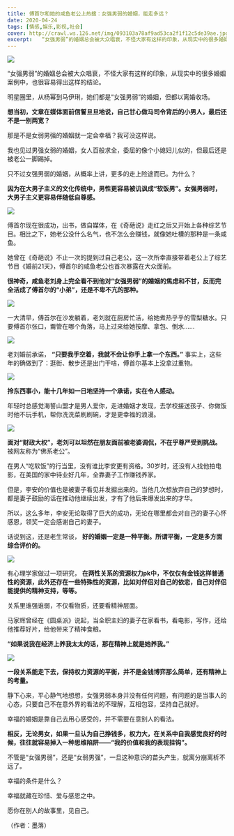 ```yaml
---
title: 傅首尔和她的咸鱼老公上热搜：女强男弱的婚姻，能走多远？
date: 2020-04-24
tags: [情感,娱乐,影视,社会]
cover: http://crawl.ws.126.net/img/093103a78af9ad53ca2f1f12c5de39ae.jpg
excerpt:   “女强男弱”的婚姻总会被大众唱衰，不怪大家有这样的印象，从现实中的很多婚姻案例中，也很容易得出
---
```

![](http://crawl.ws.126.net/img/093103a78af9ad53ca2f1f12c5de39ae.jpg)  

“女强男弱”的婚姻总会被大众唱衰，不怪大家有这样的印象，从现实中的很多婚姻案例中，也很容易得出这样的结论。

明星圈里，从杨幂到马伊琍，她们都是“女强男弱”的婚姻，但都以离婚收场。

**想当初，文章在媒体面前信誓旦旦地说，自己甘心做马司令背后的小男人，最后还不是一别两宽？**

那是不是女弱男强的婚姻就一定会幸福？我可没这样说。

我也见过男强女弱的婚姻，女人百般求全，委屈的像个小媳妇儿似的，但最后还是被老公一脚踢掉。

只不过女强男弱的婚姻，从概率上讲，更多的走上险途而已。为什么？

**因为在大男子主义的文化传统中，男性更容易被讥讽成“软饭男”。女强男弱时，大男子主义更容易伴随低自尊感。**

![](http://crawl.ws.126.net/img/7510d93a1d006ce6282096d7ccdbd902.jpg)  

傅首尔现在很成功，出书，做自媒体，在《奇葩说》走红之后又开始上各种综艺节目。相比之下，她老公没什么名气，也不怎么会赚钱，就像她吐槽的那种是一条咸鱼。

她曾在《奇葩说》不止一次的提到过自己老公，这一次所幸直接带着老公上了综艺节目《婚前21天》，傅首尔的咸鱼老公也首次暴露在大众面前。

**很神奇，咸鱼老刘身上完全看不到他对“女强男弱”的婚姻的焦虑和不甘，反而完全活成了傅首尔的“小弟”，还是不卑不亢的那种。**

![](http://crawl.ws.126.net/img/e7989adb16d2bb780c393133b9072963.jpg)  

一大清早，傅首尔在沙发躺着，老刘就在厨房忙活，给她煮热乎乎的雪梨糖水。只要傅首尔张口，甭管在哪个角落，马上过来给她按摩、拿包、倒水……

![](http://crawl.ws.126.net/img/01a49add7e7b8071666927bc6a21abb3.jpg)  

老刘婚前承诺， **“只要我手空着，我就不会让你手上拿一个东西。”** 事实上，这些年的确做到了：逛街、散步还是出门干啥，傅首尔基本上没拿过重物。

![](http://crawl.ws.126.net/img/445abb7850994e7d07ffbf3f03aaa027.jpg)  

**拎东西事小，能十几年如一日地坚持一个承诺，实在令人感动。**

年轻时总感觉海誓山盟才是男人爱你，走进婚姻才发现，去学校接送孩子、你做饭时他不玩手机，帮你洗洗菜刷刷碗，才是更幸福的浪漫。

![](http://crawl.ws.126.net/img/548f0b98a8cb1fe74b6e41c7f0babbd8.jpg)  

**面对“财政大权”，老刘可以坦然在朋友面前被老婆调侃，不在乎尊严受到挑战。** 被网友称为“佛系老公”。

在男人“吃软饭”的行当里，没有谁比李安更有资格。30岁时，还没有人找他拍电影，在美国的家中待业好几年，全靠妻子工作赚钱养家。

但是，李安的价值也是被妻子看见并发掘出来的。当他几次想放弃自己的梦想时，都是妻子鼓励的话在推动他继续出发，才有了他后来爆发出来的才华。

所以，这么多年，李安无论取得了巨大的成功，无论在哪里都会对自己的妻子心怀感恩，领奖一定会感谢自己的妻子。

话说到这，还是老生常谈， **好的婚姻一定是一种平衡。所谓平衡，一定是多方面综合评价的。**

![](http://crawl.ws.126.net/img/be5e49b0eaedabf18606e0cb4a80ecfb.jpg)  

  
有心理学家做过一项研究，
**在两性关系的资源权力pk中，不仅仅有金钱这样普通性的资源，此外还存在一些特殊性的资源，比如对伴侣对自己的依恋，自己对伴侣能提供的精神支持，等等。**

关系里谁强谁弱，不仅看物质，还要看精神层面。

马家辉曾经在《圆桌派》说起，当全职主妇的妻子在家看书，看电影，写作，还给他推荐好片，给他带来了精神食粮。

**“如果说我在经济上养我太太的话，那在精神上就是她养我。”**

![](http://crawl.ws.126.net/img/70ee5184d03653a69e91f0ccab315899.jpg)  

**一段关系能走下去，保持权力资源的平衡，并不是金钱博弈那么简单，还有精神上的考量。**

静下心来，平心静气地想想，女强男弱本身并没有任何问题，有问题的是当事人的心态，只要自己不在意外界的看法的不理解，互相包容，坚持自己就好。

幸福的婚姻是靠自己去用心感受的，并不需要在意别人的看法。

**相反，无论男女，如果一旦认为自己挣钱多，权力大，在关系中自我感觉良好的时候，往往就容易掉入一种思维陷阱——“我的价值和我的表现挂钩”。**

不管是“女强男弱”，还是“女弱男强”，一旦这种意识的苗头产生，就离分崩离析不远了。

幸福的条件是什么？

幸福就藏在珍惜、爱与感恩之中。

愿你在别人的故事里，见自己。

（作者：墨落）

